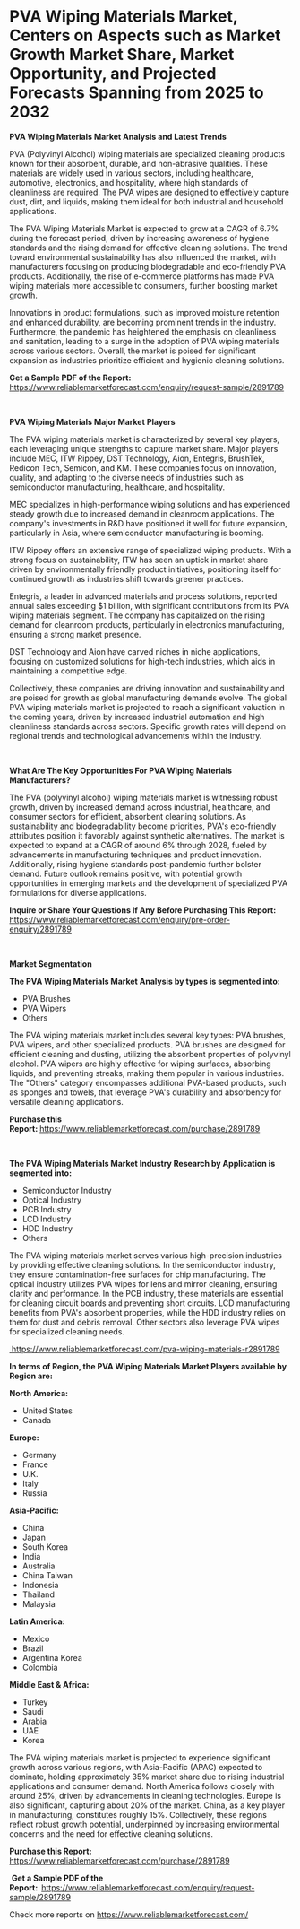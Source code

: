 <p><h1>PVA Wiping Materials Market, Centers on Aspects such as Market Growth Market Share, Market Opportunity, and Projected Forecasts Spanning from 2025 to 2032</h1></p><p><strong>PVA Wiping Materials Market Analysis and Latest Trends</strong></p>
<p><p>PVA (Polyvinyl Alcohol) wiping materials are specialized cleaning products known for their absorbent, durable, and non-abrasive qualities. These materials are widely used in various sectors, including healthcare, automotive, electronics, and hospitality, where high standards of cleanliness are required. The PVA wipes are designed to effectively capture dust, dirt, and liquids, making them ideal for both industrial and household applications.</p><p>The PVA Wiping Materials Market is expected to grow at a CAGR of 6.7% during the forecast period, driven by increasing awareness of hygiene standards and the rising demand for effective cleaning solutions. The trend toward environmental sustainability has also influenced the market, with manufacturers focusing on producing biodegradable and eco-friendly PVA products. Additionally, the rise of e-commerce platforms has made PVA wiping materials more accessible to consumers, further boosting market growth.</p><p>Innovations in product formulations, such as improved moisture retention and enhanced durability, are becoming prominent trends in the industry. Furthermore, the pandemic has heightened the emphasis on cleanliness and sanitation, leading to a surge in the adoption of PVA wiping materials across various sectors. Overall, the market is poised for significant expansion as industries prioritize efficient and hygienic cleaning solutions.</p></p>
<p><strong>Get a Sample PDF of the Report:&nbsp;</strong> <a href="https://www.reliablemarketforecast.com/enquiry/request-sample/2891789?utm_campaign=2458&utm_medium=2&utm_source=Github&utm_content=ia&utm_term=14032025&utm_id=pva-wiping-materials">https://www.reliablemarketforecast.com/enquiry/request-sample/2891789</a></p>
<p>&nbsp;</p>
<p><strong>PVA Wiping Materials Major Market Players</strong></p>
<p><p>The PVA wiping materials market is characterized by several key players, each leveraging unique strengths to capture market share. Major players include MEC, ITW Rippey, DST Technology, Aion, Entegris, BrushTek, Redicon Tech, Semicon, and KM. These companies focus on innovation, quality, and adapting to the diverse needs of industries such as semiconductor manufacturing, healthcare, and hospitality.</p><p>MEC specializes in high-performance wiping solutions and has experienced steady growth due to increased demand in cleanroom applications. The company's investments in R&D have positioned it well for future expansion, particularly in Asia, where semiconductor manufacturing is booming.</p><p>ITW Rippey offers an extensive range of specialized wiping products. With a strong focus on sustainability, ITW has seen an uptick in market share driven by environmentally friendly product initiatives, positioning itself for continued growth as industries shift towards greener practices.</p><p>Entegris, a leader in advanced materials and process solutions, reported annual sales exceeding $1 billion, with significant contributions from its PVA wiping materials segment. The company has capitalized on the rising demand for cleanroom products, particularly in electronics manufacturing, ensuring a strong market presence.</p><p>DST Technology and Aion have carved niches in niche applications, focusing on customized solutions for high-tech industries, which aids in maintaining a competitive edge.</p><p>Collectively, these companies are driving innovation and sustainability and are poised for growth as global manufacturing demands evolve. The global PVA wiping materials market is projected to reach a significant valuation in the coming years, driven by increased industrial automation and high cleanliness standards across sectors. Specific growth rates will depend on regional trends and technological advancements within the industry.</p></p>
<p>&nbsp;</p>
<p><strong>What Are The Key Opportunities For PVA Wiping Materials Manufacturers?</strong></p>
<p><p>The PVA (polyvinyl alcohol) wiping materials market is witnessing robust growth, driven by increased demand across industrial, healthcare, and consumer sectors for efficient, absorbent cleaning solutions. As sustainability and biodegradability become priorities, PVA's eco-friendly attributes position it favorably against synthetic alternatives. The market is expected to expand at a CAGR of around 6% through 2028, fueled by advancements in manufacturing techniques and product innovation. Additionally, rising hygiene standards post-pandemic further bolster demand. Future outlook remains positive, with potential growth opportunities in emerging markets and the development of specialized PVA formulations for diverse applications.</p></p>
<p><strong>Inquire or Share Your Questions If Any Before Purchasing This Report:</strong> <a href="https://www.reliablemarketforecast.com/enquiry/pre-order-enquiry/2891789?utm_campaign=2458&utm_medium=2&utm_source=Github&utm_content=ia&utm_term=14032025&utm_id=pva-wiping-materials">https://www.reliablemarketforecast.com/enquiry/pre-order-enquiry/2891789</a></p>
<p>&nbsp;</p>
<p><strong>Market Segmentation</strong></p>
<p><strong>The PVA Wiping Materials Market Analysis by types is segmented into:</strong></p>
<p><ul><li>PVA Brushes</li><li>PVA Wipers</li><li>Others</li></ul></p>
<p><p>The PVA wiping materials market includes several key types: PVA brushes, PVA wipers, and other specialized products. PVA brushes are designed for efficient cleaning and dusting, utilizing the absorbent properties of polyvinyl alcohol. PVA wipers are highly effective for wiping surfaces, absorbing liquids, and preventing streaks, making them popular in various industries. The "Others" category encompasses additional PVA-based products, such as sponges and towels, that leverage PVA's durability and absorbency for versatile cleaning applications.</p></p>
<p><strong>Purchase this Report:&nbsp;</strong><a href="https://www.reliablemarketforecast.com/purchase/2891789?utm_campaign=2458&utm_medium=2&utm_source=Github&utm_content=ia&utm_term=14032025&utm_id=pva-wiping-materials">https://www.reliablemarketforecast.com/purchase/2891789</a></p>
<p>&nbsp;</p>
<p><strong>The PVA Wiping Materials Market Industry Research by Application is segmented into:</strong></p>
<p><ul><li>Semiconductor Industry</li><li>Optical Industry</li><li>PCB Industry</li><li>LCD Industry</li><li>HDD Industry</li><li>Others</li></ul></p>
<p><p>The PVA wiping materials market serves various high-precision industries by providing effective cleaning solutions. In the semiconductor industry, they ensure contamination-free surfaces for chip manufacturing. The optical industry utilizes PVA wipes for lens and mirror cleaning, ensuring clarity and performance. In the PCB industry, these materials are essential for cleaning circuit boards and preventing short circuits. LCD manufacturing benefits from PVA's absorbent properties, while the HDD industry relies on them for dust and debris removal. Other sectors also leverage PVA wipes for specialized cleaning needs.</p></p>
<p><a href="https://www.reliablemarketforecast.com/pva-wiping-materials-r2891789?utm_campaign=2458&utm_medium=2&utm_source=Github&utm_content=ia&utm_term=14032025&utm_id=pva-wiping-materials">&nbsp;https://www.reliablemarketforecast.com/pva-wiping-materials-r2891789</a></p>
<p><strong>In terms of Region, the PVA Wiping Materials Market Players available by Region are:</strong></p>
<p>
    <p> <strong> North America: </strong>
        <ul>
            <li>United States</li>
            <li>Canada</li>
        </ul>
        </p> 
    <p> <strong> Europe: </strong>
        <ul>
            <li>Germany</li>
            <li>France</li>
            <li>U.K.</li>
            <li>Italy</li>
            <li>Russia</li>
        </ul>
        </p> 
    <p> <strong> Asia-Pacific: </strong>
        <ul>
            <li>China</li>
            <li>Japan</li>
            <li>South Korea</li>
            <li>India</li>
            <li>Australia</li>
            <li>China Taiwan</li>
            <li>Indonesia</li>
            <li>Thailand</li>
            <li>Malaysia</li>
        </ul>
        </p> 
    <p> <strong> Latin America: </strong>
        <ul>
            <li>Mexico</li>
            <li>Brazil</li>
            <li>Argentina Korea</li>
            <li>Colombia</li>
        </ul>
        </p> 
    <p> <strong> Middle East & Africa: </strong>
        <ul>
            <li>Turkey</li>
            <li>Saudi</li>
            <li>Arabia</li>
            <li>UAE</li>
            <li>Korea</li>
        </ul>
    </p>
    </p>
<p><p>The PVA wiping materials market is projected to experience significant growth across various regions, with Asia-Pacific (APAC) expected to dominate, holding approximately 35% market share due to rising industrial applications and consumer demand. North America follows closely with around 25%, driven by advancements in cleaning technologies. Europe is also significant, capturing about 20% of the market. China, as a key player in manufacturing, constitutes roughly 15%. Collectively, these regions reflect robust growth potential, underpinned by increasing environmental concerns and the need for effective cleaning solutions.</p></p>
<p><strong>Purchase this Report: </strong><a href="https://www.reliablemarketforecast.com/purchase/2891789?utm_campaign=2458&utm_medium=2&utm_source=Github&utm_content=ia&utm_term=14032025&utm_id=pva-wiping-materials">https://www.reliablemarketforecast.com/purchase/2891789</a></p>
<p>&nbsp;<strong>Get a Sample PDF of the Report:&nbsp;&nbsp;</strong><a href="https://www.reliablemarketforecast.com/enquiry/request-sample/2891789?utm_campaign=2458&utm_medium=2&utm_source=Github&utm_content=ia&utm_term=14032025&utm_id=pva-wiping-materials">https://www.reliablemarketforecast.com/enquiry/request-sample/2891789</a></p>
<p><strong></strong></p>
<p>Check more reports on <a href="https://www.reliablemarketforecast.com/?utm_campaign=2458&utm_medium=2&utm_source=Github&utm_content=ia&utm_term=14032025&utm_id=pva-wiping-materials">https://www.reliablemarketforecast.com/</a></p>